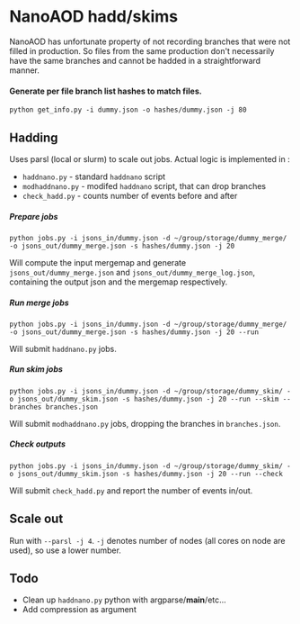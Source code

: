 
# NanoAOD hadd/skims

NanoAOD has unfortunate property of not recording branches that were not filled in
production. So files from the same production don't necessarily have the same branches
and cannot be hadded in a straightforward manner.

#### Generate per file branch list hashes to match files.
```
python get_info.py -i dummy.json -o hashes/dummy.json -j 80
```

## Hadding
Uses parsl (local or slurm) to scale out jobs. Actual logic is implemented in : 
- `haddnano.py` - standard `haddnano` script
- `modhaddnano.py` - modifed `haddnano` script, that can drop branches
- `check_hadd.py` - counts number of events before and after


##### Prepare jobs
```
python jobs.py -i jsons_in/dummy.json -d ~/group/storage/dummy_merge/ -o jsons_out/dummy_merge.json -s hashes/dummy.json -j 20
```
Will compute the input mergemap and generate `jsons_out/dummy_merge.json` and
`jsons_out/dummy_merge_log.json`, containing the output json and the mergemap
respectively.

##### Run merge jobs
```
python jobs.py -i jsons_in/dummy.json -d ~/group/storage/dummy_merge/ -o jsons_out/dummy_merge.json -s hashes/dummy.json -j 20 --run
```
Will submit `haddnano.py` jobs. 

##### Run skim jobs
```
python jobs.py -i jsons_in/dummy.json -d ~/group/storage/dummy_skim/ -o jsons_out/dummy_skim.json -s hashes/dummy.json -j 20 --run --skim --branches branches.json
```
Will submit `modhaddnano.py` jobs, dropping the branches in `branches.json`.

##### Check outputs
```
python jobs.py -i jsons_in/dummy.json -d ~/group/storage/dummy_skim/ -o jsons_out/dummy_skim.json -s hashes/dummy.json -j 20 --run --check
```
Will submit `check_hadd.py` and report the number of events in/out.

## Scale out

Run with `--parsl -j 4`. `-j` denotes number of nodes (all cores on node are used), so
use a lower number.

## Todo
- Clean up `haddnano.py` python with argparse/__main__/etc...
- Add compression as argument
